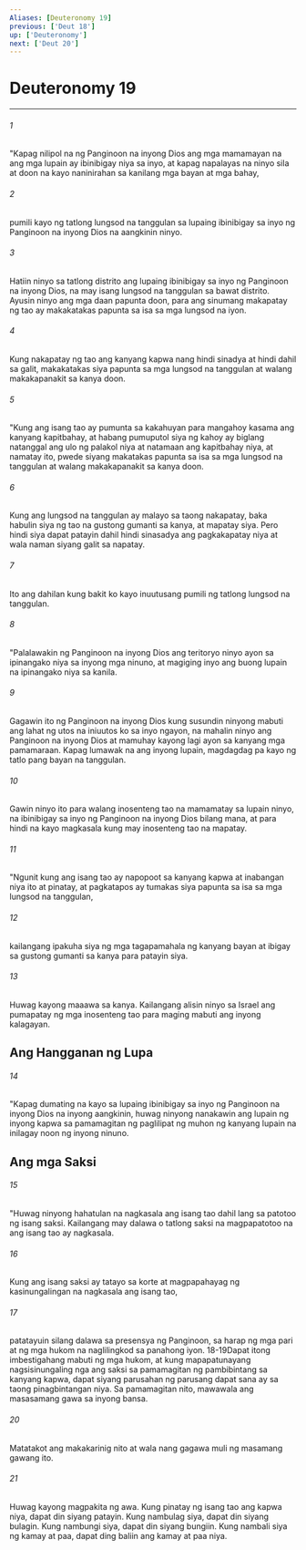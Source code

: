 ```yaml
---
Aliases: [Deuteronomy 19]
previous: ['Deut 18']
up: ['Deuteronomy']
next: ['Deut 20']
---
```

# Deuteronomy 19

***






















###### 1 










"Kapag nilipol na ng Panginoon na inyong Dios ang mga mamamayan na ang mga lupain ay ibinibigay niya sa inyo, at kapag napalayas na ninyo sila at doon na kayo naninirahan sa kanilang mga bayan at mga bahay, 





















###### 2 










pumili kayo ng tatlong lungsod na tanggulan sa lupaing ibinibigay sa inyo ng Panginoon na inyong Dios na aangkinin ninyo. 





















###### 3 










Hatiin ninyo sa tatlong distrito ang lupaing ibinibigay sa inyo ng Panginoon na inyong Dios, na may isang lungsod na tanggulan sa bawat distrito. Ayusin ninyo ang mga daan papunta doon, para ang sinumang makapatay ng tao ay makakatakas papunta sa isa sa mga lungsod na iyon. 





















###### 4 










Kung nakapatay ng tao ang kanyang kapwa nang hindi sinadya at hindi dahil sa galit, makakatakas siya papunta sa mga lungsod na tanggulan at walang makakapanakit sa kanya doon. 





















###### 5 










"Kung ang isang tao ay pumunta sa kakahuyan para mangahoy kasama ang kanyang kapitbahay, at habang pumuputol siya ng kahoy ay biglang natanggal ang ulo ng palakol niya at natamaan ang kapitbahay niya, at namatay ito, pwede siyang makatakas papunta sa isa sa mga lungsod na tanggulan at walang makakapanakit sa kanya doon. 





















###### 6 










Kung ang lungsod na tanggulan ay malayo sa taong nakapatay, baka habulin siya ng tao na gustong gumanti sa kanya, at mapatay siya. Pero hindi siya dapat patayin dahil hindi sinasadya ang pagkakapatay niya at wala naman siyang galit sa napatay. 





















###### 7 










Ito ang dahilan kung bakit ko kayo inuutusang pumili ng tatlong lungsod na tanggulan. 





















###### 8 










"Palalawakin ng Panginoon na inyong Dios ang teritoryo ninyo ayon sa ipinangako niya sa inyong mga ninuno, at magiging inyo ang buong lupain na ipinangako niya sa kanila. 





















###### 9 










Gagawin ito ng Panginoon na inyong Dios kung susundin ninyong mabuti ang lahat ng utos na iniuutos ko sa inyo ngayon, na mahalin ninyo ang Panginoon na inyong Dios at mamuhay kayong lagi ayon sa kanyang mga pamamaraan. Kapag lumawak na ang inyong lupain, magdagdag pa kayo ng tatlo pang bayan na tanggulan. 





















###### 10 










Gawin ninyo ito para walang inosenteng tao na mamamatay sa lupain ninyo, na ibinibigay sa inyo ng Panginoon na inyong Dios bilang mana, at para hindi na kayo magkasala kung may inosenteng tao na mapatay. 





















###### 11 










"Ngunit kung ang isang tao ay napopoot sa kanyang kapwa at inabangan niya ito at pinatay, at pagkatapos ay tumakas siya papunta sa isa sa mga lungsod na tanggulan, 





















###### 12 










kailangang ipakuha siya ng mga tagapamahala ng kanyang bayan at ibigay sa gustong gumanti sa kanya para patayin siya. 





















###### 13 










Huwag kayong maaawa sa kanya. Kailangang alisin ninyo sa Israel ang pumapatay ng mga inosenteng tao para maging mabuti ang inyong kalagayan.

## Ang Hangganan ng Lupa 





















###### 14 










"Kapag dumating na kayo sa lupaing ibinibigay sa inyo ng Panginoon na inyong Dios na inyong aangkinin, huwag ninyong nanakawin ang lupain ng inyong kapwa sa pamamagitan ng paglilipat ng muhon ng kanyang lupain na inilagay noon ng inyong ninuno.

## Ang mga Saksi 





















###### 15 










"Huwag ninyong hahatulan na nagkasala ang isang tao dahil lang sa patotoo ng isang saksi. Kailangang may dalawa o tatlong saksi na magpapatotoo na ang isang tao ay nagkasala. 





















###### 16 










Kung ang isang saksi ay tatayo sa korte at magpapahayag ng kasinungalingan na nagkasala ang isang tao, 





















###### 17 










patatayuin silang dalawa sa presensya ng Panginoon, sa harap ng mga pari at ng mga hukom na naglilingkod sa panahong iyon. 18-19Dapat itong imbestigahang mabuti ng mga hukom, at kung mapapatunayang nagsisinungaling nga ang saksi sa pamamagitan ng pambibintang sa kanyang kapwa, dapat siyang parusahan ng parusang dapat sana ay sa taong pinagbintangan niya. Sa pamamagitan nito, mawawala ang masasamang gawa sa inyong bansa. 





















###### 20 










Matatakot ang makakarinig nito at wala nang gagawa muli ng masamang gawang ito. 





















###### 21 










Huwag kayong magpakita ng awa. Kung pinatay ng isang tao ang kapwa niya, dapat din siyang patayin. Kung nambulag siya, dapat din siyang bulagin. Kung nambungi siya, dapat din siyang bungiin. Kung nambali siya ng kamay at paa, dapat ding baliin ang kamay at paa niya.
